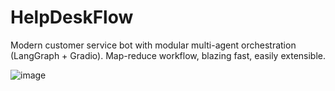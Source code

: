 # HelpDeskFlow
Modern customer service bot with modular multi-agent orchestration (LangGraph + Gradio). Map-reduce workflow, blazing fast, easily extensible.

![image](https://github.com/user-attachments/assets/9cb92dc7-0b54-4447-8fcc-0b29aaccc323)
